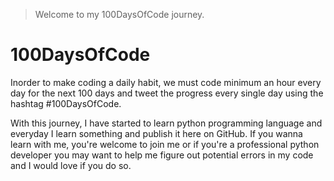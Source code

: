 > Welcome to my 100DaysOfCode journey.

# 100DaysOfCode

Inorder to make coding a daily habit, we must code minimum an hour every day for the next 100 days and tweet the progress every single day using the hashtag #100DaysOfCode.

With this journey, I have started to learn python programming language and everyday I learn something and publish it here on GitHub. If you wanna learn with me, you're welcome to join me or if you're a professional python developer you may want to help me figure out potential errors in my code and I would love if you do so. 
